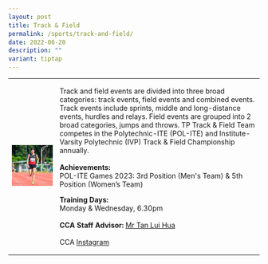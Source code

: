 ```yaml
---
layout: post
title: Track & Field
permalink: /sports/track-and-field/
date: 2022-06-20
description: ""
variant: tiptap
---
```

<table style="minWidth: 50px">
<colgroup>
<col>
<col>
</colgroup>
<tbody>
<tr>
<td rowspan="1" colspan="1">
<div class="isomer-image-wrapper">
<img style="width: 100%" height="auto" width="100%" alt="" src="/images/Sports/Track___Field_1.png">
</div>
</td>
<td rowspan="1" colspan="1">
<p>Track and field events are divided into three broad categories: track
events, field events and combined events. Track events include sprints,
middle and long-distance events, hurdles and relays. Field events are grouped
into 2 broad categories, jumps and throws. TP Track &amp; Field Team competes
in the Polytechnic-ITE (POL-ITE) and Institute-Varsity Polytechnic (IVP)
Track &amp; Field Championship annually.
<br>
<br><strong>Achievements:</strong>
<br>POL-ITE Games 2023: 3rd Position (Men's Team) &amp; 5th Position (Women’s
Team)
<br>
</p>
<p><strong>Training Days:</strong>
<br>Monday &amp; Wednesday, 6.30pm
<br>
<br><strong>CCA Staff Advisor:</strong>  <a href="mailto:Tan_Lui_Hua@tp.edu.sg" rel="noopener noreferrer nofollow" target="_blank">Mr Tan Lui Hua</a>
<br>
<br>CCA <a href="https://www.instagram.com/tptrackfield" rel="noopener noreferrer nofollow" target="_blank">Instagram</a>
</p>
</td>
</tr>
</tbody>
</table>
<p></p>